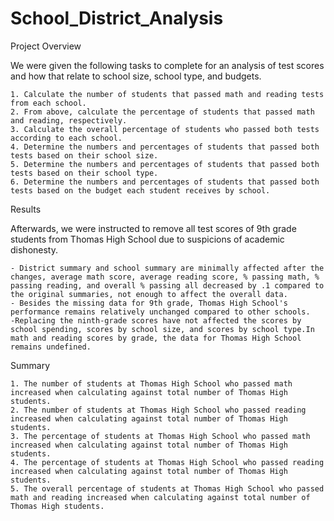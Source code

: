 # School_District_Analysis

Project Overview

We were given the following tasks to complete for an analysis of test scores and how that relate to school size, school type, and budgets.
    
    1. Calculate the number of students that passed math and reading tests from each school.
    2. From above, calculate the percentage of students that passed math and reading, respectively.
    3. Calculate the overall percentage of students who passed both tests according to each school.
    4. Determine the numbers and percentages of students that passed both tests based on their school size.
    5. Determine the numbers and percentages of students that passed both tests based on their school type.
    6. Determine the numbers and percentages of students that passed both tests based on the budget each student receives by school.
    
Results

Afterwards, we were instructed to remove all test scores of 9th grade students from Thomas High School due to suspicions of academic dishonesty.

    - District summary and school summary are minimally affected after the changes, average math score, average reading score, % passing math, % passing reading, and overall % passing all decreased by .1 compared to the original summaries, not enough to affect the overall data.
    - Besides the missing data for 9th grade, Thomas High School's performance remains relatively unchanged compared to other schools.
    -Replacing the ninth-grade scores have not affected the scores by school spending, scores by school size, and scores by school type.In math and reading scores by grade, the data for Thomas High School remains undefined.

Summary

    1. The number of students at Thomas High School who passed math increased when calculating against total number of Thomas High students.
    2. The number of students at Thomas High School who passed reading increased when calculating against total number of Thomas High students.
    3. The percentage of students at Thomas High School who passed math increased when calculating against total number of Thomas High students.
    4. The percentage of students at Thomas High School who passed reading increased when calculating against total number of Thomas High students.
    5. The overall percentage of students at Thomas High School who passed math and reading increased when calculating against total number of Thomas High students.
    
